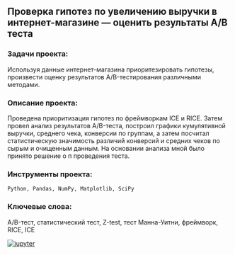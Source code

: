 ## Проверка гипотез по увеличению выручки в интернет-магазине — оценить результаты A/B теста

### Задачи проекта:
Используя данные интернет-магазина приоритезировать гипотезы, произвести оценку результатов A/B-тестирования различными методами.

### Описание проекта:
Проведена приоритизация гипотез по фреймворкам ICE и RICE. Затем провел анализ результатов A/B-теста, построил графики кумулятивной выручки, среднего чека,
конверсии по группам, а затем посчитал статистическую значимость различий конверсий и средних чеков по сырым и очищенным данным.
На основании анализа мной было принято решение о п проведения теста.

### Инструменты проекта:
<code>Python, Pandas, NumPy, Matplotlib, SciPy</code>

### Ключевые слова:
A/B-тест, статистический тест, Z-test, тест Манна-Уитни, фреймворк, RICE, ICE

[![jupyter](https://custom-icon-badges.herokuapp.com/badge/Notebook-24292f.svg?logo=jupyter&style=for-the-badge)](/project08_e-commerce-hypothesis-ab-testing/ecommerce-hypothesis-ab-testing.ipynb)